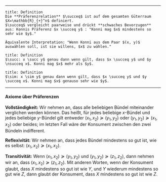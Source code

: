 ***

```ad-important
title: Definition
Die **Präferenzrelation** $\succeq$ ist auf dem gesamten Güterraum $X=\mathbb{R}_{+}^n$ definiert.
$\succeq$ vergleicht paarweise und drückt **schwaches Bevorzugen** aus: Konnis Präferenz $x \succeq y$ : "Konni mag $x$ mindestens so sehr wie $y$."

Äquivalente Interpretation: "Wenn Konni aus dem Paar $(x, y)$ auswählen soll, ist sie willens, $x$ zu wählen."

```

```ad-important
title: Definition
$\succ: x \succ y$ genau dann wenn gilt, dass $x \succeq y$ und $y \nsucceq x$. Konni mag $x$ mehr als $y$.

```

```ad-important
title: Definition
$\sim: x \sim y$ genau dann wenn gilt, dass $x \succeq y$ und $y \succeq x$. Konni mag $x$ genauso sehr wie $y$.

```

***
#### Axiome über Präferenzen

**Vollständigkeit:**
Wir nehmen an, dass alle beliebigen Bündel miteinander verglichen werden können. Das heißt, für jedes beliebige $x$-Bündel und jedes beliebige $y$-Bündel gilt entweder $\left(x_1, x_2\right) \succeq\left(y_1, y_2\right)$ oder $\left(y_1, y_2\right) \succeq\left(x_1, x_2\right)$ oder beides; im letzten Fall wäre der Konsument zwischen den zwei Bündeln indifferent.

**Reflexivität:**
Wir nehmen an, dass jedes Bündel mindestens so gut ist, wie es selbst: $\left(x_1, x_2\right) \succeq\left(x_1, x_2\right)$.

**Transitivität:**
Wenn $\left(x_1, x_2\right) \succeq\left(y_1, y_2\right)$ und $\left(y_1, y_2\right) \succeq\left(z_1, z_2\right)$, dann nehmen wir an, dass $\left(x_1, x_2\right) \succeq \left(z_1, z_2\right)$. Mit anderen Worten, wenn der Konsument glaubt, dass $X$ mindestens so gut ist wie $Y$, und $Y$ wiederum mindestens so gut wie $Z$, dann glaubt der Konsument, dass $X$ mindestens so gut ist wie $Z$.